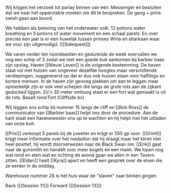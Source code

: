 Wij krijgen het verzoek tot parlay binnen van een  Messenger en besluiten dat we naar het oppervlakte moeten om dit te bespreken. De gang + prins swish gaan aan boord.



We hebben als beloning van het onderwater volk: 12 potions water breathing en 5 potions of water movement en een schaal parels. En over precies een jaar is er een huwelijk tussen prinses Wirla en sharkaan waar we voor zijn uitgenodigd. ([[Sidequest]])

We varen verder ten noordwesten en gedurende de week overvallen we nog een schip of 3 zodat we met een goede buit aankomen bij barbier baas zijn opslag. Haven [[Nieuw Leven]] is de volgende bestemming. De haven staat vol met huizen van ongeveer dezelfde hoogtes maar verschillende verdiepingen, suggererend op dat er dus ook huizen staan voor halflings en kortere mensen. In de haven zijn genoeg plekken om aan te leggen maar opmerkelijk zijn er ook veel schepen die langs de grote rots aan de zijkant gedocked liggen. Zo'n 30 meter omhoog staat er een fort wat gemaakt is uit de rots. Basalt rond Fort (Cliffside bv)

Wij leggen ons schip bij nummer 15 langs de cliff en [[Bob Ross]] de communicator van [[Barbier baas]] helpt ons door de procedure. Aan de kant staat een havenmeester ons op te wachten en hij helpt met het uitladen van onze buit. 


[[Prixi]] verkoopt 5 parels bij de juwelier en krijgt er 550 gp voor. [[Grimli]] krijgt meer informatie over het medaillon dat hij draagt maar het klinkt niet heel positief, hij wordt doorverwezen naar de Black Swan inn. [[Erik]] gaat naar de gunsmith en handelt voor meer kogels en een malm. We lopen nog wat rond en eten wat en richting de avond gaan we allen in een Tavern zitten. [[Eldan]] haalt [[Kyra]] apart en heeft een gesprek over de elven die ze eerder in de middag. 

Warehouse nummer 28 is het huis waar de "slaven" naar binnen gingen

Back {[[Session 11]]}
Forward {[[Session 13]]}